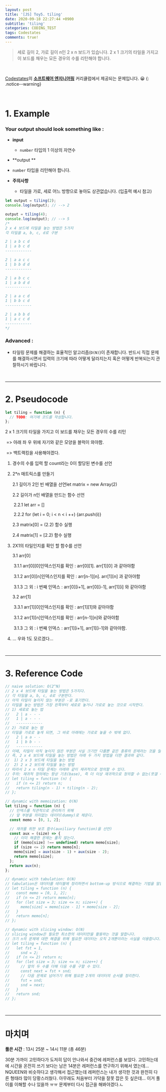 ```yaml
---
layout: post
title: '[JS] Toy5. tiling'
date: 2020-09-18 22:27:44 +0900
subtitle: 'tiling'
categories: CODING_TEST
tags: Codestates
comments: true!
---
```


> 세로 길이 2, 가로 길이 n인 2 x n 보드가 있습니다. 2 x 1 크기의 타일을 가지고 이 보드를 채우는 모든 경우의 수를 리턴해야 합니다.

<br>

[Codestates](https://codestates.com/)의 **[소프트웨어 엔지니어링](https://codestates.com/course/software-engineering)** 커리큘럼에서 제공되는 문제입니다. 😀 
{: .notice--warning}

<br>

# 1. Example

### Your output should look something like :

- **input**
  -  `number` 타입의 1 이상의 자연수
  
- **output ** 
- `number` 타입을 리턴해야 합니다.
  
- **주의사항** 
  - 타일을 가로, 세로 어느 방향으로 놓아도 상관없습니다. (입출력 예시 참고)

```js
let output = tiling(2);
console.log(output); // --> 2

output = tiling(4);
console.log(output); // --> 5
/* 
2 x 4 보드에 타일을 놓는 방법은 5가지
각 타일을 a, b, c, d로 구분

2 | a b c d
1 | a b c d 
------------

2 | a a c c
1 | b b d d 
------------

2 | a b c c
1 | a b d d 
------------

2 | a a c d
1 | b b c d 
------------

2 | a b b d
1 | a c c d 
------------
*/
```

### Advanced  :

- 타일링 문제를 해결하는 효율적인 알고리즘(`O(N)`)이 존재합니다. 반드시 직접 문제를 해결하시면서 입력의 크기에 따라 어떻게 달라지는지 혹은 어떻게 반복되는지 관찰하시기 바랍니다.

<br>

***

# 2. Pseudocode

```js
let tiling = function (n) {
  // TODO: 여기에 코드를 작성합니다.
};
```
 2 x 1 크기의 타일을 가지고 이 보드를 채우는 모든 경우의 수를 리턴

​	  => 아래 좌 우 위에 자기와 같은 모양을 블럭이 와야함. 

​	  => 백트랙킹을 사용해야겠다. 

1. 경수의 수를 입력 할 count라는 0이 할당된 변수를 선언

2. 2*n 매트릭스를 만들기

   2.1 길이가 2인 빈 배열을 선언let matrix = new Array(2)

   2.2 길이가 n인 배열을 만드는 함수 선언

   ​		2.2.1 let arr = []

   ​		2.2.2 for (let i = 0; i < n < i ++) {arr.push(i)}

   2.3 matrix[0] = (2.2) 함수 실행

   2.4 matrix[1] = [2.2) 함수 실행

3. 2X1의 타일인지를 확인 할 함수를 선언

   3.1 arr[0]

   ​		3.1.1 arr[0][0]인덱스인지를 확인 : arr[0][1]. arr[1][0] 과 같아야함

   ​		3.1.2 arr[0][n]인덱스인지를 확인 : arr[n-1][n]. arr[1][n] 과 같아야함

   ​		3.1.3 그 외 : i 번째 인덱스 : arr[0][i+1], arr[0][i-1], arr[1][i] 와 같아야함

   3.2 arr[1]

   ​		3.3.1 arr[1][0]인덱스인지를 확인 : arr[1][1]와 같아야함

   ​		3.1.2 arr[1][n]인덱스인지를 확인 : arr[n-1][n]와 같아야함

   ​		3.1.3 그 외 : i 번째 인덱스 : arr[1][i+1], arr[1][i-1]와 같아야함.

4. ... 우와 1도 모르겠다...

<br>

***

# 3. Reference Code

```js
// naive solution: O(2^N)
// 2 x 4 보드에 타일을 놓는 방법은 5가지다.
// 각 타일을 a, b, c, d로 구분한다.
// 아직 타일이 놓이지 않는 부분은 -로 표기한다.
// 타일을 놓는 방법은 가장 왼쪽부터 세로로 놓거나 가로로 놓는 것으로 시작한다.
// 1) 세로로 놓는 법
//   2 | a - - -
//   1 | a - - -
//   ------------
// 2) 가로로 놓는 법
// 타일을 가로로 놓게 되면, 그 바로 아래에는 가로로 놓을 수 밖에 없다.
//   2 | a a - -
//   1 | b b - -
//   ------------
// 이때, 타일이 아직 놓이지 않은 부분은 사실 크기만 다를뿐 같은 종류의 문제라는 것을 알 수 있다.
// 즉, 2 x 4 보드에 타일을 놓는 방법은 아래 두 가지 방법을 더한 결과와 같다.
//  1) 2 x 3 보드에 타일을 놓는 방법
//  2) 2 x 2 보드에 타일을 놓는 방법
// 따라서 2 x n 타일 문제는 아래와 같이 재귀적으로 정의할 수 있다.
// 주의: 재귀적 정의에는 항상 기초(base), 즉 더 이상 재귀적으로 정의할 수 없는(쪼갤 수 없는) 문제를 별도로 정의해야 한다.
// let tiling = function (n) {
//   if (n <= 2) return n;
//   return tiling(n - 1) + tiling(n - 2);
// };

// dynamic with memoization: O(N)
let tiling = function (n) {
  // 인덱스를 직관적으로 관리하기 위해
  // 앞 부분을 의미없는 데이터(dummy)로 채운다.
  const memo = [0, 1, 2];

  // 재귀를 위한 보조 함수(auxiliary function)을 선언)
  const aux = (size) => {
    // 이미 해결한 문제는 풀지 않는다.
    if (memo[size] !== undefined) return memo[size];
    if (size <= 2) return memo[n];
    memo[size] = aux(size - 1) + aux(size - 2);
    return memo[size];
  };
  return aux(n);
};

// dynamic with tabulation: O(N)
// tabulation은 데이터를 테이블에 정리하면서 bottom-up 방식으로 해결하는 기법을 말합니다.
// let tiling = function (n) {
//   const memo = [0, 1, 2];
//   if (n <= 2) return memo[n];
//   for (let size = 3; size <= n; size++) {
//     memo[size] = memo[size - 1] + memo[size - 2];
//   }
//   return memo[n];
// };

// dynamic with slicing window: O(N)
// slicing window은 필요한 최소한의 데이터만을 활용하는 것을 말합니다.
// 크기 n의 문제에 대한 해결을 위해 필요한 데이터는 오직 2개뿐이라는 사실을 이용합니다.
// let tiling = function (n) {
//   let fst = 1,
//     snd = 2;
//   if (n <= 2) return n;
//   for (let size = 3; size <= n; size++) {
//     // 앞의 두 수를 더해 다음 수를 구할 수 있다.
//     const next = fst + snd;
//     // 다음 문제로 넘어가기 위해 필요한 2개의 데이터의 순서를 정리한다.
//     fst = snd;
//     snd = next;
//   }
//   return snd;
// };
```

<br>

***

# 마치며

**풀은 시간** : 13시 25분 ~ 14시 11분 (총 46분)

30분 가까이 고민하다가 도저히 답이 안나와서 중간에 레퍼런스를 보았다. 고민하는데에 시간을 온전히 쓰기 보다는 남은 14분은 레퍼런스를 연구하기 위해서 였는데... NQUEEN와 비슷하다고 생각해서 접근했는데 레퍼런스는 내가 생각한 것과 완전히 다른 형태라 많이 당황스러웠다. 아무래도 처음부터 가닥을 잘못 잡은 듯 싶은데... 이거 풀이를 이해할 수나 있을까 ㅠㅠ 문제부터 다시 접근을 해봐야겠다.ㄴ